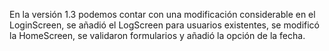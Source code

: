 En la versión 1.3 podemos contar con una modificación considerable en el LoginScreen, se añadió el LogScreen para usuarios existentes, se modificó la HomeScreen, se validaron formularios y añadió la opción de la fecha.
